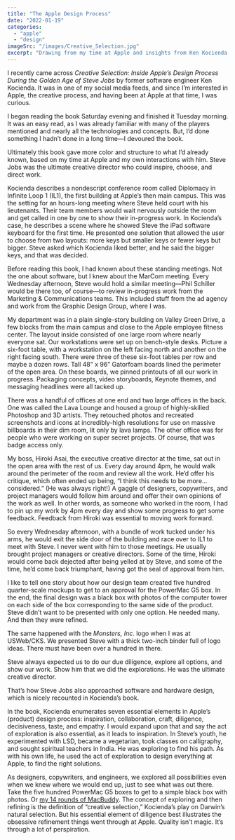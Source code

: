 ```yaml
---
title: "The Apple Design Process"
date: "2022-01-19"
categories: 
  - "apple"
  - "design"
imageSrc: "/images/Creative_Selection.jpg"
excerpt: "Drawing from my time at Apple and insights from Ken Kocienda's 'Creative Selection,' I share how Steve Jobs shaped Apple's legendary design process through relentless exploration and refinement. From creating hundreds of packaging mockups to weekly design reviews in the mysterious Diplomacy room, this is an insider's look at how Apple's obsession with quality came to life under Steve's ultimate creative direction."
---
```


I recently came across _Creative Selection: Inside Apple’s Design Process During the Golden Age of Steve Jobs_ by former software engineer Ken Kocienda. It was in one of my social media feeds, and since I’m interested in Apple, the creative process, and having been at Apple at that time, I was curious.

I began reading the book Saturday evening and finished it Tuesday morning. It was an easy read, as I was already familiar with many of the players mentioned and nearly all the technologies and concepts. But, I’d done something I hadn’t done in a long time—I devoured the book.

Ultimately this book gave more color and structure to what I’d already known, based on my time at Apple and my own interactions with him. Steve Jobs was the ultimate creative director who could inspire, choose, and direct work. 

Kocienda describes a nondescript conference room called Diplomacy in Infinite Loop 1 (IL1), the first building at Apple’s then main campus. This was the setting for an hours-long meeting where Steve held court with his lieutenants. Their team members would wait nervously outside the room and get called in one by one to show their in-progress work. In Kocienda’s case, he describes a scene where he showed Steve the iPad software keyboard for the first time. He presented one solution that allowed the user to choose from two layouts: more keys but smaller keys or fewer keys but bigger. Steve asked which Kocienda liked better, and he said the bigger keys, and that was decided.

Before reading this book, I had known about these standing meetings. Not the one about software, but I knew about the MarCom meeting. Every Wednesday afternoon, Steve would hold a similar meeting—Phil Schiller would be there too, of course—to review in-progress work from the Marketing & Communications teams. This included stuff from the ad agency and work from the Graphic Design Group, where I was.

My department was in a plain single-story building on Valley Green Drive, a few blocks from the main campus and close to the Apple employee fitness center. The layout inside consisted of one large room where nearly everyone sat. Our workstations were set up on bench-style desks. Picture a six-foot table, with a workstation on the left facing north and another on the right facing south. There were three of these six-foot tables per row and maybe a dozen rows. Tall 48” x 96” Gatorfoam boards lined the perimeter of the open area. On these boards, we pinned printouts of all our work in progress. Packaging concepts, video storyboards, Keynote themes, and messaging headlines were all tacked up. 

There was a handful of offices at one end and two large offices in the back. One was called the Lava Lounge and housed a group of highly-skilled Photoshop and 3D artists. They retouched photos and recreated screenshots and icons at incredibly-high resolutions for use on massive billboards in their dim room, lit only by lava lamps. The other office was for people who were working on super secret projects. Of course, that was badge access only. 

My boss, Hiroki Asai, the executive creative director at the time, sat out in the open area with the rest of us. Every day around 4pm, he would walk around the perimeter of the room and review all the work. He’d offer his critique, which often ended up being, “I think this needs to be more…considered.” (He was always right!) A gaggle of designers, copywriters, and project managers would follow him around and offer their own opinions of the work as well. In other words, as someone who worked in the room, I had to pin up my work by 4pm every day and show some progress to get some feedback. Feedback from Hiroki was essential to moving work forward.

So every Wednesday afternoon, with a bundle of work tucked under his arms, he would exit the side door of the building and race over to IL1 to meet with Steve. I never went with him to those meetings. He usually brought project managers or creative directors. Some of the time, Hiroki would come back dejected after being yelled at by Steve, and some of the time, he’d come back triumphant, having got the seal of approval from him.

I like to tell one story about how our design team created five hundred quarter-scale mockups to get to an approval for the PowerMac G5 box. In the end, the final design was a black box with photos of the computer tower on each side of the box corresponding to the same side of the product. Steve didn’t want to be presented with only one option. He needed many. And then they were refined.

The same happened with the _Monsters, Inc._ logo when I was at USWeb/CKS. We presented Steve with a thick two-inch binder full of logo ideas. There must have been over a hundred in there.

Steve always expected us to do our due diligence, explore all options, and show our work. Show him that we did the explorations. He was the ultimate creative director.

That’s how Steve Jobs also approached software and hardware design, which is nicely recounted in Kocienda’s book. 

In the book, Kocienda enumerates seven essential elements in Apple’s (product) design process: inspiration, collaboration, craft, diligence, decisiveness, taste, and empathy. I would expand upon that and say the act of exploration is also essential, as it leads to inspiration. In Steve’s youth, he experimented with LSD, became a vegetarian, took classes on calligraphy, and sought spiritual teachers in India. He was exploring to find his path. As with his own life, he used the act of exploration to design everything at Apple, to find the right solutions.

As designers, copywriters, and engineers, we explored all possibilities even when we knew where we would end up, just to see what was out there. Take the five hundred PowerMac G5 boxes to get to a simple black box with photos. Or [my 14 rounds of MacBuddy](https://rogerwong.me/posts/thank-you-steve/). The concept of exploring and then refining is the definition of “creative selection,” Kocienda’s play on Darwin’s natural selection. But his essential element of diligence best illustrates the obsessive refinement things went through at Apple. Quality isn’t magic. It’s through a lot of perspiration.
